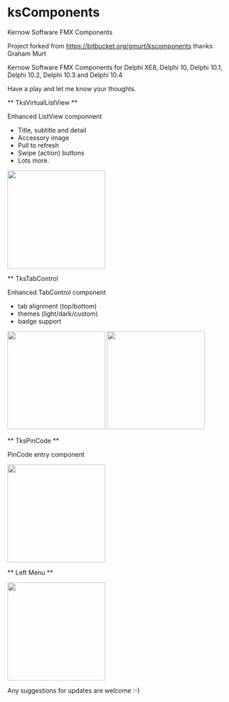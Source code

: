 # ksComponents
Kernow Software FMX Components

Project forked from https://bitbucket.org/gmurt/kscomponents thanks Graham Murt

Kernow Software FMX Components for Delphi XE8, Delphi 10, Delphi 10.1, Delphi 10.2, Delphi 10.3 and Delphi 10.4

Have a play and let me know your thoughts.

** TksVirtualListView **

Enhanced ListView componnent

- Title, subtitle and detail
- Accessory image
- Pull to refresh
- Swipe (action) buttons
- Lots more.

<p align="left">
  <img src="https://raw.githubusercontent.com/marlonnardi/ksComponents/master/images/screenshot.png"height="220px" style="margin: 0 auto;"/>
  </a>
</p>

** TksTabControl

Enhanced TabControl component

- tab alignment (top/bottom)
- themes (light/dark/custom)
- badge support

<p align="left">
  <img src="https://raw.githubusercontent.com/marlonnardi/ksComponents/master/images/screenshot_dark.png"height="220px"/>
  <img src="https://raw.githubusercontent.com/marlonnardi/ksComponents/master/images/screenshot_light.png"height="220px"/>
</p>

** TksPinCode **

PinCode entry component
<p align="left">
  <img src="https://raw.githubusercontent.com/marlonnardi/ksComponents/master/images/pin.png"height="220px"/>
</p>

** Left Menu **

<p align="left">
  <img src="https://raw.githubusercontent.com/marlonnardi/ksComponents/master/images/left_menu.png"height="220px"/>
</p>

Any suggestions for updates are welcome :-) 
